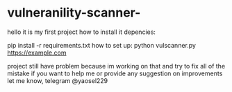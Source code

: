 # vulneranility-scanner-
hello it is my first project 
how to install it depencies: 

pip install -r requirements.txt
how to set up: 
python vulscanner.py https://example.com

project still have problem because im working on that and try to fix all of the mistake 
if you want to help me or provide any suggestion on improvements let me know, telegram @yaosel229
